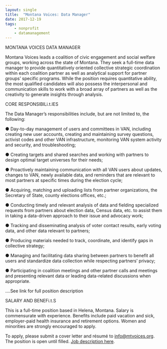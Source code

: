 ```yaml
---
layout: single
title:  "Montana Voices: Data Manager"
date: 2017-12-19
tags: 
    - nonprofit
    - datamanagement
---
```

MONTANA VOICES DATA MANAGER

Montana Voices leads a coalition of civic engagement and social welfare groups, working across the state of Montana. They seek a full-time data manager to provide quantitatively oriented collective strategic coordination within each coalition partner as well as analytical support for partner groups’ specific programs. While the position requires quantitative ability, the most qualified candidates will also possess the interpersonal and communication skills to work with a broad array of partners as well as the creativity to generate insights through analysis.

CORE RESPONSIBILi.t.IES

The Data Manager’s responsibilities include, but are not limited to, the following:

●  Day-to-day management of users and committees in VAN, including creating new user accounts, creating and maintaining survey questions, activist codes and other VAN infrastructure, monitoring VAN system activity and security, and troubleshooting;

●  Creating targets and shared searches and working with partners to design optimal target universes for their needs;

●  Proactively maintaining communication with all VAN users about updates, changes to VAN, newly available data, and reminders that are relevant to most partners at specific times during the election cycle;

●  Acquiring, matching and uploading lists from partner organizations, the Secretary of State, county elections offices, etc.;

●  Conducting timely and relevant analysis of data and fielding specialized requests from partners about election data, Census data, etc. to assist them in taking a data-driven approach to their issue and advocacy work;

●  Tracking and disseminating analysis of voter contact results, early voting data, and other data relevant to partners;

●  Producing materials needed to track, coordinate, and identify gaps in collective strategy;

●  Managing and facilitating data sharing between partners to benefit all users and standardize data collection while respecting partners’ privacy;

●  Participating in coalition meetings and other partner calls and meetings and presenting relevant data or leading data-related discussions when appropriate. 

....See link for full position description

SALARY AND BENEFi.t.S

This is a full-time position based in Helena, Montana. Salary is commensurate with experience. Benefits include paid vacation and sick, employer-paid health insurance and retirement options. Women and minorities are strongly encouraged to apply.

To apply, please submit a cover letter and résumé to info@mtvoices.org. The position is open until filled. 
[Job description here](https://drive.google.com/file/d/0B9_aAEjlRGgQVFRPNU5UdjZ4LUVIWk5PaGF0UGxQb2VkOVRB/view?usp=sharing).
